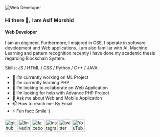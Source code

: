 ![Web Developer](https://scontent.fdac3-2.fna.fbcdn.net/v/t39.30808-6/340229209_256640356703328_7751336861484944268_n.jpg?_nc_cat=100&ccb=1-7&_nc_sid=5f2048&_nc_eui2=AeHns0w-Z5rroO5IZsorDr5hbyVYyfP8Rk1vJVjJ8_xGTTImVIdDFyp4Wra3Z_ckAkFtX3QIAPPDIYZDlHPmN0JK&_nc_ohc=ntjww-9BZSwAX9Bzepf&_nc_oc=AQlfxObkYM8-698t1k08jpyO7bx0YHFi3jaa1Vk7YqLfS4i5o_ElLG45Z-nyVZOAX-M&_nc_zt=23&_nc_ht=scontent.fdac3-2.fna&oh=00_AfDkf79Ct83eK_uY0xiWeDXfZFKLhdR8PyXxe5XRPs8_hQ&oe=653FBBD4)

### Hi there 👋, I am Asif Morshid
#### Web Developer


I am an engineer. Furthermore, I majored in CSE. I operate in software development and Web applications. I am also familiar with AI, Machine Learning and pattern recognition recently I have done my academic thesis regarding Blockchain System. 

Skills: JS / HTML / CSS / Python / C++ / JAVA

- 🔭 I’m currently working on ML Project 
- 🌱 I’m currently learning PHP 
- 👯 I’m looking to collaborate on Web Application 
- 🤔 I’m looking for help with Advance PHP Project 
- 💬 Ask me about Web and Mobile Application 
- 📫 How to reach me: By Email 
- ⚡ Fun fact: Smile :)  


[<img src='https://cdn.jsdelivr.net/npm/simple-icons@3.0.1/icons/github.svg' alt='github' height='40'>](https://github.com/https://github.com/Shaikh1234-hash)  [<img src='https://cdn.jsdelivr.net/npm/simple-icons@3.0.1/icons/linkedin.svg' alt='linkedin' height='40'>](https://www.linkedin.com/in/https://www.linkdin.com/in/shaikh-asif-morshid-417073266//)  [<img src='https://cdn.jsdelivr.net/npm/simple-icons@3.0.1/icons/facebook.svg' alt='facebook' height='40'>](https://www.facebook.com/https://web.facebook.com/asifmorshed.aditya)  [<img src='https://cdn.jsdelivr.net/npm/simple-icons@3.0.1/icons/instagram.svg' alt='instagram' height='40'>](https://www.instagram.com/https://www.instagram.com/asifaditya000//)  [<img src='https://cdn.jsdelivr.net/npm/simple-icons@3.0.1/icons/twitter.svg' alt='twitter' height='40'>](https://twitter.com/https://twitter.com/AsifMorshid)  [<img src='https://cdn.jsdelivr.net/npm/simple-icons@3.0.1/icons/youtube.svg' alt='YouTube' height='40'>](https://www.youtube.com/channel/https://www.youtube.com/channel/UC6g-50XzwJJCGgjkkEtikeQ)  





